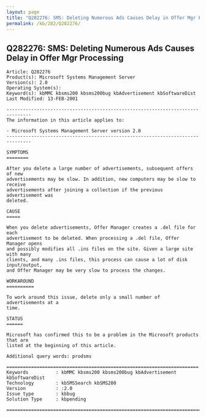 ```yaml
---
layout: page
title: "Q282276: SMS: Deleting Numerous Ads Causes Delay in Offer Mgr Processing"
permalink: /kb/282/Q282276/
---
```


## Q282276: SMS: Deleting Numerous Ads Causes Delay in Offer Mgr Processing

	Article: Q282276
	Product(s): Microsoft Systems Management Server
	Version(s): 2.0
	Operating System(s): 
	Keyword(s): kbMMC kbsms200 kbsms200bug kbAdvertisement kbSoftwareDist
	Last Modified: 13-FEB-2001
	
	-------------------------------------------------------------------------------
	The information in this article applies to:
	
	- Microsoft Systems Management Server version 2.0 
	-------------------------------------------------------------------------------
	
	SYMPTOMS
	========
	
	After you delete a large number of advertisements, subsequent offers of new
	advertisements may be slow. In addition, new computers may be slow to receive
	advertisements after joining a collection if the previous advertisement was
	deleted.
	
	CAUSE
	=====
	
	When you delete advertisements, Offer Manager creates a .del file for each
	advertisement to be deleted. When processing a .del file, Offer Manager opens
	and possibly modifies all .ins files on the site. Given a large site with many
	clients, and many .ins files, this process can cause a lot of disk input/output,
	and Offer Manager may be very slow to process the changes.
	
	WORKAROUND
	==========
	
	To work around this issue, delete only a small number of advertisements at a
	time.
	
	STATUS
	======
	
	Microsoft has confirmed this to be a problem in the Microsoft products that are
	listed at the beginning of this article.
	
	Additional query words: prodsms
	
	======================================================================
	Keywords          : kbMMC kbsms200 kbsms200bug kbAdvertisement kbSoftwareDist 
	Technology        : kbSMSSearch kbSMS200
	Version           : :2.0
	Issue type        : kbbug
	Solution Type     : kbpending
	
	=============================================================================
	
